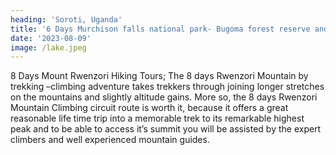 ```yaml
---
heading: 'Soroti, Uganda'
title: '6 Days Murchison falls national park- Bugoma forest reserve and Kibale national park primates Safari'
date: '2023-08-09'
image: /lake.jpeg
---
```


8 Days Mount Rwenzori Hiking Tours; The 8 days Rwenzori Mountain by trekking –climbing adventure takes trekkers through joining longer stretches on the mountains and slightly altitude gains.  More so, the 8 days Rwenzori Mountain Climbing circuit route is worth it, because it offers a great reasonable life time trip into a memorable trek to its remarkable highest peak and to be able to access it’s summit you will be assisted by the expert climbers and well experienced mountain guides.

